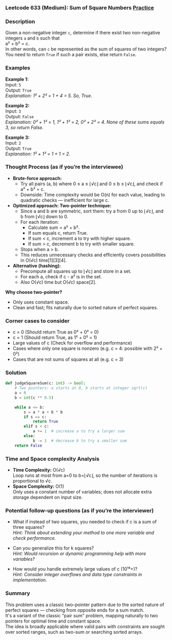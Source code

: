 ### Leetcode 633 (Medium): Sum of Square Numbers [Practice](https://leetcode.com/problems/sum-of-square-numbers)

### Description  
Given a non-negative integer `c`, determine if there exist two non-negative integers `a` and `b` such that  
a² + b² = c.  
In other words, can `c` be represented as the sum of squares of two integers?  
You need to return `True` if such a pair exists, else return `False`.

### Examples  

**Example 1:**  
Input: `5`  
Output: `True`  
*Explanation: 1² + 2² = 1 + 4 = 5. So, True.*

**Example 2:**  
Input: `3`  
Output: `False`  
*Explanation: 0² + 1² = 1, 1² + 1² = 2, 0² + 2² = 4. None of these sums equals 3, so return False.*

**Example 3:**  
Input: `2`  
Output: `True`  
*Explanation: 1² + 1² = 1 + 1 = 2.*

### Thought Process (as if you’re the interviewee)  

- **Brute-force approach:**  
  - Try all pairs (a, b) where 0 ≤ a ≤ ⌊√c⌋ and 0 ≤ b ≤ ⌊√c⌋, and check if a² + b² = c.  
  - Downside: Time complexity would be O(n) for each value, leading to quadratic checks — inefficient for large c.
- **Optimized approach: Two-pointer technique:**  
  - Since a and b are symmetric, sort them: try a from 0 up to ⌊√c⌋, and b from ⌊√c⌋ down to 0.
  - For each iteration:
    - Calculate sum = a² + b².
    - If sum equals c, return True.
    - If sum < c, increment a to try with higher square.
    - If sum > c, decrement b to try with smaller square.
  - Stops when a > b.
  - This reduces unnecessary checks and efficiently covers possibilities in O(√c) time[1][3][4].
- **Alternative (hashing):**
  - Precompute all squares up to ⌊√c⌋ and store in a set.
  - For each a, check if c - a² is in the set.
  - Also O(√c) time but O(√c) space[2].

**Why choose two-pointer?**  
- Only uses constant space.
- Clean and fast; fits naturally due to sorted nature of perfect squares.

### Corner cases to consider  
- c = 0 (Should return True as 0² + 0² = 0)
- c = 1 (Should return True, as 1² + 0² = 1)
- Large values of c (Check for overflow and performance)
- Cases where only one square is nonzero (e.g. c = 4: possible with 2² + 0²)
- Cases that are not sums of squares at all (e.g. c = 3)

### Solution

```python
def judgeSquareSum(c: int) -> bool:
    # Two pointers: a starts at 0, b starts at integer sqrt(c)
    a = 0
    b = int(c ** 0.5)
    
    while a <= b:
        s = a * a + b * b
        if s == c:
            return True
        elif s < c:
            a += 1  # increase a to try a larger sum
        else:
            b -= 1  # decrease b to try a smaller sum
    return False
```

### Time and Space complexity Analysis  

- **Time Complexity:** O(√c)  
  Loop runs at most from a=0 to b=⌊√c⌋, so the number of iterations is proportional to √c.
- **Space Complexity:** O(1)  
  Only uses a constant number of variables; does not allocate extra storage dependent on input size.

### Potential follow-up questions (as if you’re the interviewer)  

- What if instead of two squares, you needed to check if c is a sum of three squares?  
  *Hint: Think about extending your method to one more variable and check performance.*

- Can you generalize this for k squares?  
  *Hint: Would recursion or dynamic programming help with more variables?*

- How would you handle extremely large values of c (10¹⁸+)?  
  *Hint: Consider integer overflows and data type constraints in implementation.*

### Summary
This problem uses a classic two-pointer pattern due to the sorted nature of perfect squares — checking from opposite ends for a sum match.  
It's a variant of the classic "pair sum" problem, mapping naturally to two pointers for optimal time and constant space.  
The idea is broadly applicable where valid pairs with constraints are sought over sorted ranges, such as two-sum or searching sorted arrays.